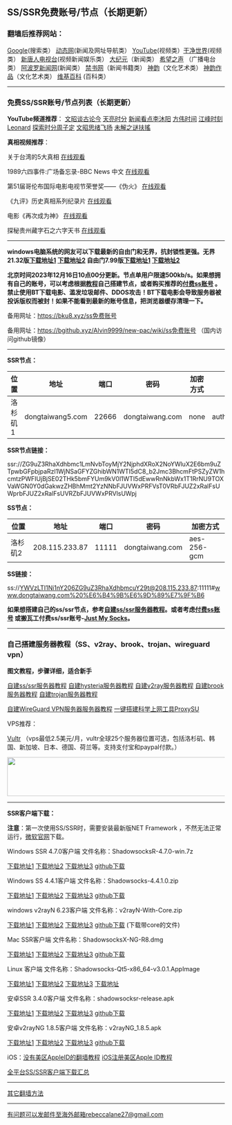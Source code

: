 ## SS/SSR免费账号/节点（长期更新）

### 翻墙后推荐网站：

[Google](https://www.google.com)(搜索类） [动态网](http://dongtaiwang.com)(新闻及网址导航类） [YouTube](https://www.youtube.com)(视频类）[干净世界](https://www.ganjing.com/zh-CN)(视频类）  [新唐人电视台](https://www.ntdtv.com)(视频新闻娱乐类）   [大纪元](https://www.epochtimes.com)（新闻类） [希望之声](https://www.soundofhope.org) （广播电台类）  [阿波罗新闻网](https://www.aboluowang.com)(新闻类） [禁书网](https://www.bannedbook.org/bbook.php)（新闻书籍类）   [神韵](https://zh-cn.shenyun.com)（文化艺术类） [神韵作品](https://www.shenyuncreations.com/zh-CN)（文化艺术类）  [维基百科](https://zh.wikipedia.org/wiki/Wikipedia:%E9%A6%96%E9%A1%B5) (百科类）

***

### 免费SS/SSR账号/节点列表（长期更新）

**YouTube频道推荐**： [文昭谈古论今](https://www.youtube.com/@wenzhaoofficial/videos) [天亮时分](https://www.youtube.com/@TianLiangTimes/streams) [新闻看点李沐阳](https://www.youtube.com/@MuYangShow/videos) [方伟时间](https://www.youtube.com/@FangWeiTime) [江峰时刻](https://www.youtube.com/@JiangFengTimes/videos)   [Leonard](https://www.youtube.com/channel/UC1mx_wcSHtfpLk5N_zY0TRg/videos)  [探索时分周子定](https://www.youtube.com/c/%E6%8E%A2%E7%B4%A2%E6%99%82%E5%88%86-%E5%91%A8%E5%AD%90%E5%AE%9A/videos) [文昭思绪飞扬](https://www.youtube.com/channel/UCTu_hTaVf3DJMpMIyOAq2Ew/videos) [未解之谜扶搖](https://www.youtube.com/c/%E6%9C%AA%E8%A7%A3%E4%B9%8B%E8%AC%8E%E6%89%B6%E6%90%96/videos)

**真相视频推荐**：

关于台湾的5大真相 [在线观看](https://www.youtube.com/watch?v=O2hbHbdYG2w&ab_channel=Leonard)

1989六四事件:广场备忘录-BBC News 中文 [在线观看](https://www.youtube.com/watch?v=ExqqdUXXdgA&ab_channel=BBCNews%E4%B8%AD%E6%96%87)

第51届哥伦布国际电影电视节荣誉奖——《伪火》  [在线观看](http://cn.ntdtv.com/gb/2014/01/07/a24016.html)  

《九评》历史真相系列纪录片  [在线观看](https://www.ntdtv.com/gb/2023/02/04/a103641795.html)

电影《再次成为神》  [在线观看](https://www.ganjingworld.com/zh-CN/live/1ga584cost16DTwPG6POfyKEz1ed1c) 

探秘贵州藏字石之六字天书  [在线观看](https://www.youtube.com/watch?v=QhoFV0Z8YvU)

***

**windows电脑系统的网友可以下载最新的自由门和无界，抗封锁性更强。无界21.32版[下载地址1](https://d2.freessr2.xyz/u2132.exe) [下载地址2](https://d.dtku35.xyz/u2132.exe) 自由门7.99版[下载地址1](https://d2.freessr2.xyz/fg799p.zip) [下载地址2](https://d.dtku35.xyz/fg799p.zip)**

**北京时间2023年12月16日10点00分更新。节点单用户限速500kb/s。如果想拥有自己的账号，可以考虑根据[教程](https://github.com/Alvin9999/new-pac/wiki/%E8%87%AA%E5%BB%BAss%E6%9C%8D%E5%8A%A1%E5%99%A8%E6%95%99%E7%A8%8B)自己搭建节点，或者购买推荐的[付费ss账号](https://github.com/Alvin9999/new-pac/wiki/V2free%E6%9C%BA%E5%9C%BA) 。禁止使用BT下载电影、滥发垃圾邮件、DDOS攻击！BT下载电影会导致服务器被投诉版权而被封！如果不能看到最新的账号信息，把浏览器缓存清理一下。**

备用网址：https://bku8.xyz/ss免费账号

备用网址：https://bgithub.xyz/Alvin9999/new-pac/wiki/ss免费账号 （国内访问github镜像）

***

**SSR节点：**

<table id="tablepress-1">
<thead>
<tr>
<th>位置</th>
<th>地址</th>
<th>端口</th>
<th>密码</th>
<th>加密方式</th>
<th>协议</th>
<th>混淆</th>
</tr>
</thead>
<tbody>
<tr>
<tr>
<td>洛杉矶1</td>
<td>dongtaiwang5.com</td>
<td>22666</td>
<td>dongtaiwang.com</td>
<td>none</td>
<td>auth_chain_a</td>
<td>plain</td>
</tr>
</tbody>
</table>

**SSR节点链接：**

ssr://ZG9uZ3RhaXdhbmc1LmNvbToyMjY2NjphdXRoX2NoYWluX2E6bm9uZTpwbGFpbjpaRzl1WjNSaGFYZGhibWN1WTI5dC8_b2Jmc3BhcmFtPSZyZW1hcmtzPWFIUjBjSE02THk5bmFYUm9kV0l1WTI5dEwwRnNkbWx1T1RrNU9TOXVaWGN0Y0dGakwzZHBhMmt2YzNNbFJUVWxPRFVsT0VRbFJUZ2xRalFsUWprbFJUZ2xRalFsUVRZbFJUVWxPRVlsUWpj

**SS节点：**

<table id="tablepress-1">
<thead>
<tr>
<th>位置</th>
<th>地址</th>
<th>端口</th>
<th>密码</th>
<th>加密方式</th>
</tr>
</thead>
<tbody>
<tr>
<tr>
<td>洛杉矶2</td>
<td>208.115.233.87</td>
<td>11111</td>
<td>dongtaiwang.com</td>
<td>aes-256-gcm</td>
</tr>
</tbody>
</table>

**SS链接：**

ss://YWVzLTI1Ni1nY206ZG9uZ3RhaXdhbmcuY29t@208.115.233.87:11111#www.dongtaiwang.com%20%E6%B4%9B%E6%9D%89%E7%9F%B6

**如果想搭建自己的ss/ssr节点，参考[自建ss/ssr服务器教程](https://github.com/Alvin9999/new-pac/wiki/%E8%87%AA%E5%BB%BAss%E6%9C%8D%E5%8A%A1%E5%99%A8%E6%95%99%E7%A8%8B)。或者考虑[付费ss账号](https://github.com/Alvin9999/new-pac/wiki/V2free%E6%9C%BA%E5%9C%BA) 或搬瓦工付费ss/ssr账号-[Just My Socks](https://github.com/Alvin9999/new-pac/wiki/Just-My-Socks)。**


***


### 自己搭建服务器教程（SS、v2ray、brook、trojan、wireguard vpn） 

**图文教程，步骤详细，适合新手**

[自建ss/ssr服务器教程](https://github.com/Alvin9999/new-pac/wiki/%E8%87%AA%E5%BB%BAss%E6%9C%8D%E5%8A%A1%E5%99%A8%E6%95%99%E7%A8%8B) 
[自建hysteria服务器教程](https://github.com/Alvin9999/new-pac/wiki/%E8%87%AA%E5%BB%BAhysteria%E6%9C%8D%E5%8A%A1%E5%99%A8%E6%95%99%E7%A8%8B) 
[自建v2ray服务器教程](https://github.com/Alvin9999/new-pac/wiki/%E8%87%AA%E5%BB%BAv2ray%E6%9C%8D%E5%8A%A1%E5%99%A8%E6%95%99%E7%A8%8B) 
[自建brook服务器教程](https://github.com/Alvin9999/new-pac/wiki/%E8%87%AA%E5%BB%BAbrook%E6%9C%8D%E5%8A%A1%E5%99%A8%E6%95%99%E7%A8%8B) 
[自建trojan服务器教程](https://github.com/Alvin9999/new-pac/wiki/%E8%87%AA%E5%BB%BAtrojan%E6%9C%8D%E5%8A%A1%E5%99%A8%E6%95%99%E7%A8%8B) 

[自建WireGuard VPN服务器服务器教程](https://github.com/Alvin9999/new-pac/wiki/%E8%87%AA%E5%BB%BAWireGuard-VPN%E6%9C%8D%E5%8A%A1%E5%99%A8%E6%95%99%E7%A8%8B)
[一键搭建科学上网工具ProxySU](https://github.com/Alvin9999/new-pac/wiki/%E4%B8%80%E9%94%AE%E6%90%AD%E5%BB%BA%E7%A7%91%E5%AD%A6%E4%B8%8A%E7%BD%91%E5%B7%A5%E5%85%B7ProxySU)

VPS推荐：

[Vultr](https://www.vultr.com/?ref=7048874) （vps最低2.5美元/月，vultr全球25个服务器位置可选，包括洛杉矶、韩国、新加坡、日本、德国、荷兰等。支持支付宝和paypal付款。）

<a href="https://www.vultr.com/?ref=7048874"><img src="https://www.vultr.com/media/banners/banner_728x90.png" width="728" height="90"></a>


***


**SSR客户端下载：**

**注意**：第一次使用SS/SSR时，需要安装最新版NET Framework ，不然无法正常运行，[微软官网](https://dotnet.microsoft.com/zh-cn/download/dotnet-framework/net48)下载。

Windows SSR 4.7.0客户端 文件名称：ShadowsocksR-4.7.0-win.7z

[下载地址1](https://d2.freessr2.xyz/ShadowsocksR-4.7.0-win.7z)
[下载地址2](https://d.dtku35.xyz/ShadowsocksR-4.7.0-win.7z)
[下载地址3](https://free.zhujicn2.net/ShadowsocksR-4.7.0-win.7z)
[github下载](https://github.com/shadowsocksr-backup/shadowsocksr-csharp/releases)

Windows SS 4.4.1客户端 文件名称：Shadowsocks-4.4.1.0.zip

[下载地址1](https://d2.freessr2.xyz/Shadowsocks-4.4.1.0.zip)
[下载地址2](https://d.dtku35.xyz/Shadowsocks-4.4.1.0.zip)
[下载地址3](https://free.zhujicn2.net/Shadowsocks-4.4.1.0.zip)
[github下载](https://github.com/shadowsocks/shadowsocks-windows/releases) 

windows v2rayN 6.23客户端 文件名称：v2rayN-With-Core.zip

[下载地址1](https://d2.freessr2.xyz/v2rayN-With-Core.zip)
[下载地址2](https://d.dtku35.xyz/v2rayN-With-Core.zip)
[下载地址3](https://free.zhujicn2.net/v2rayN-With-Core.zip)
[github下载](https://github.com/2dust/v2rayN/releases/latest) (下载带core的文件)

Mac SSR客户端 文件名称：ShadowsocksX-NG-R8.dmg

[下载地址1](https://d2.freessr2.xyz/ShadowsocksX-NG-R8.dmg)
[下载地址2](https://d.dtku35.xyz/ShadowsocksX-NG-R8.dmg)
[下载地址3](https://free.zhujicn2.net/ShadowsocksX-NG-R8.dmg)
[github下载](https://github.com/shadowsocksr-backup/ShadowsocksX-NG/releases) 

Linux 客户端 文件名称：Shadowsocks-Qt5-x86_64-v3.0.1.AppImage

[下载地址1](https://d2.freessr2.xyz/Shadowsocks-Qt5-x86_64-v3.0.1.AppImage)
[下载地址2](https://d.dtku35.xyz/Shadowsocks-Qt5-x86_64-v3.0.1.AppImage)
[下载地址3](https://free.zhujicn2.net/Shadowsocks-Qt5-x86_64-v3.0.1.AppImage)
[下载地址](http://www.mediafire.com/folder/xag0zy318a5tt/Linux) 

安卓SSR 3.4.0客户端  文件名称：shadowsocksr-release.apk

[下载地址1](https://d2.freessr2.xyz/shadowsocksr-release.apk)
[下载地址2](https://d.dtku35.xyz/shadowsocksr-release.apk)
[下载地址3](https://free.zhujicn2.net/shadowsocksr-release.apk)
[github下载](https://github.com/shadowsocksr-backup/shadowsocksr-android/releases)

安卓v2rayNG 1.8.5客户端  文件名称：v2rayNG_1.8.5.apk

[下载地址1](https://d2.freessr2.xyz/v2rayNG_1.8.5.apk)
[下载地址2](https://d.dtku35.xyz/v2rayNG_1.8.5.apk)
[下载地址3](https://free.zhujicn2.net/v2rayNG_1.8.5.apk)
[github下载](https://github.com/2dust/v2rayNG/releases)

iOS：[没有美区AppleID的翻墙教程](https://github.com/Alvin9999/new-pac/wiki/%E8%8B%B9%E6%9E%9C%E6%89%8B%E6%9C%BA%E7%BF%BB%E5%A2%99%E8%BD%AF%E4%BB%B6) [iOS注册美区Apple ID教程](https://github.com/Alvin9999/new-pac/wiki/iOS%E6%B3%A8%E5%86%8C%E7%BE%8E%E5%8C%BAApple-ID%E6%95%99%E7%A8%8B) 

[全平台SS/SSR客户端下载汇总](http://www.mediafire.com/folder/sfqz8bmodqdx5/shadowsocks相关客户端)

***

[其它翻墙方法](https://github.com/Alvin9999/new-pac/wiki/)

***

有问题可以发邮件至海外邮箱rebeccalane27@gmail.com